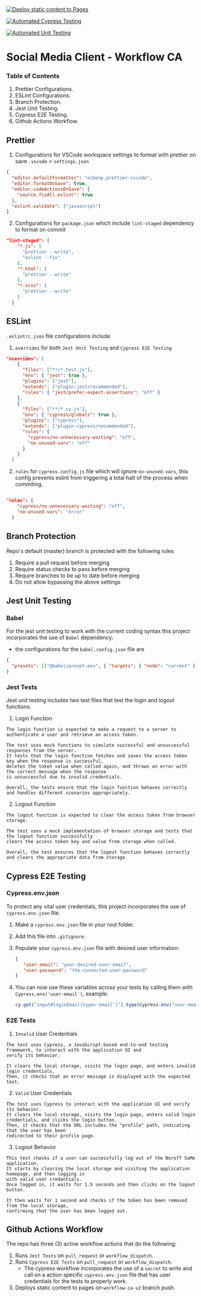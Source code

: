 [![Deploy static content to Pages](https://github.com/DrRuski/social-media-client/actions/workflows/pages.yml/badge.svg)](https://github.com/DrRuski/social-media-client/actions/workflows/pages.yml)

[![Automated Cypress Testing](https://github.com/DrRuski/social-media-client/actions/workflows/automated-e2e-testing.yml/badge.svg)](https://github.com/DrRuski/social-media-client/actions/workflows/automated-e2e-testing.yml)

[![Automated Unit Testing](https://github.com/DrRuski/social-media-client/actions/workflows/automated-unit-testing.yml/badge.svg)](https://github.com/DrRuski/social-media-client/actions/workflows/automated-unit-testing.yml)

# Social Media Client - Workflow CA

### Table of Contents

1. Prettier Configurations.
2. ESLint Configurations.
3. Branch Protection.
4. Jest Unit Testing.
5. Cypress E2E Testing.
6. Github Actions Workflow.

## Prettier

1. Configurations for VSCode workspace settings to format with prettier on save ```.vscode``` > ```settings.json```

```json
{
  "editor.defaultFormatter": "esbenp.prettier-vscode",
  "editor.formatOnSave": true,
  "editor.codeActionsOnSave": {
    "source.fixAll.eslint": true
  },
  "eslint.validate": ["javascript"]
}
```
2. Configurations for ```package.json``` which include ```lint-staged``` dependency to format on commit

```json
"lint-staged": {
    "*.js": [
      "prettier --write",
      "eslint --fix"
    ],
    "*.html": [
      "prettier --write"
    ],
    "*.scss": [
      "prettier --write"
    ]
  }
  ```

## ESLint

```.eslintrc.json``` file configurations include

1. ```overrides``` for both ```Jest Unit Testing``` and ```Cypress E2E Testing```

```json
"overrides": [
    {
      "files": ["**/*.test.js"],
      "env": { "jest": true },
      "plugins": ["jest"],
      "extends": ["plugin:jest/recommended"],
      "rules": { "jest/prefer-expect-assertions": "off" }
    },
    {
      "files": ["**/*.cy.js"],
      "env": { "cypress/globals": true },
      "plugins": ["cypress"],
      "extends": ["plugin:cypress/recommended"],
      "rules": {
        "cypress/no-unnecessary-waiting": "off",
        "no-unused-vars": "off"
      }
    }
  ]
  ```
  
2. ```rules``` for ```cypress.config.js``` file which will ignore ```no-unused-vars```, this config prevents eslint from triggering a total halt of the process when commiting.
```json

"rules": {
    "cypress/no-unnecessary-waiting": "off",
    "no-unused-vars": "error"
  }
  ```

## Branch Protection

Repo's default (master) branch is protected with the following rules

1. Require a pull request before merging
2. Require status checks to pass before merging
3. Require branches to be up to date before merging
4. Do not allow bypassing the above settings 

## Jest Unit Testing

### Babel
For the jest unit testing to work with the current coding syntax this project incorporates the use of ```Babel``` dependency:
 - the configurations for the ```babel.config.json``` file are
```json
{
  "presets": [["@babel/preset-env", { "targets": { "node": "current" } }]]
}
```

### Jest Tests

Jest unit testing includes two test files that test the login and logout functions:

1. Login Function
```
The login function is expected to make a request to a server to authenticate a user and retrieve an access token.

The test uses mock functions to simulate successful and unsuccessful responses from the server.
It tests that the login function fetches and saves the access token key when the response is successful,
deletes the token value when called again, and throws an error with the correct message when the response
is unsuccessful due to invalid credentials.

Overall, the tests ensure that the login function behaves correctly and handles different scenarios appropriately.
```

2. Logout Function
```
The logout function is expected to clear the access token from browser storage.

The test uses a mock implementation of browser storage and tests that the logout function successfully
clears the access token key and value from storage when called.

Overall, the test ensures that the logout function behaves correctly and clears the appropriate data from storage.
```

## Cypress E2E Testing

### Cypress.env.json

To protect any vital user credentials, this project incorporates the use of ```cypress.env.json``` file.

1. Make a `cypress.env.json` file in your root folder.
2. Add this file into `.gitignore`.
3. Populate your `cypress.env.json` file with desired user information:
   
   ```json
   {
      "user-email": "your-desired-user-email",
      "user-password": "the-connected-user-password"
   }
   
4. You can now use these variables across your tests by calling them with `Cypress.env('user-email')`, example:
   
   ```js
   cy.get("input#loginEmail[type='email']").type(Cypress.env("user-email"));.
   ```
### E2E Tests

1. ```Invalid``` User Credentials
```
The test uses Cypress, a JavaScript-based end-to-end testing framework, to interact with the application UI and
verify its behavior.

It clears the local storage, visits the login page, and enters invalid login credentials.
Then, it checks that an error message is displayed with the expected text.

```

2. ```Valid``` User Credentials
```
The test uses Cypress to interact with the application UI and verify its behavior.
It clears the local storage, visits the login page, enters valid login credentials, and clicks the login button.
Then, it checks that the URL includes the "profile" path, indicating that the user has been
redirected to their profile page.

```

3. Logout Behavior
```
This test checks if a user can successfully log out of the Noroff SoMe application.
It starts by clearing the local storage and visiting the application homepage, and then logging in
with valid user credentials.
Once logged in, it waits for 1.5 seconds and then clicks on the logout button.

It then waits for 1 second and checks if the token has been removed from the local storage,
confirming that the user has been logged out.
```

## Github Actions Workflow

The repo has three (3) active workflow actions that do the following:

1. Runs ```Jest Tests``` on ```pull_request``` or ```workflow_dispatch```.
2. Runs ```Cypress E2E Tests``` on ```pull_request``` or ```workflow_dispatch```.
   - The cypress workflow incorporates the use of a ```secret``` to write and call on a action specific ```cypress.env.json``` file that has user credentials for the tests to properly work.
3. Deploys static content to pages on ```workflow-ca-v2``` branch push.
